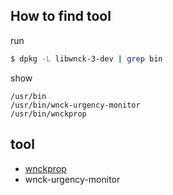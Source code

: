 
## How to find tool

run

``` sh
$ dpkg -L libwnck-3-dev | grep bin
```

show

```
/usr/bin
/usr/bin/wnck-urgency-monitor
/usr/bin/wnckprop
```


## tool

* [wnckprop](command/wnckprop)
* wnck-urgency-monitor
